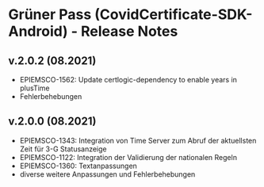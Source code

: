 # Grüner Pass (CovidCertificate-SDK-Android) - Release Notes

## v.2.0.2 (08.2021)

- EPIEMSCO-1562: Update certlogic-dependency to enable years in plusTime
- Fehlerbehebungen

## v.2.0.0 (08.2021)

- EPIEMSCO-1343: Integration von Time Server zum Abruf der aktuellsten Zeit für 3-G Statusanzeige
- EPIEMSCO-1122: Integration der Validierung der nationalen Regeln
- EPIEMSCO-1360: Textanpassungen
- diverse weitere Anpassungen und Fehlerbehebungen
